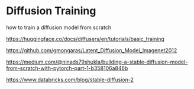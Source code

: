 # Diffusion Training

how to train a diffusion model from scratch


https://huggingface.co/docs/diffusers/en/tutorials/basic_training

https://github.com/gmongaras/Latent_Diffusion_Model_Imagenet2012

https://medium.com/@ninads79shukla/building-a-stable-diffusion-model-from-scratch-with-pytorch-part-1-b358106a846b

https://www.databricks.com/blog/stable-diffusion-2

